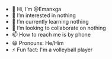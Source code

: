 - 👋 Hi, I’m @Emanxga
- 👀 I’m interested in nothing
- 🌱 I’m currently learning nothing
- 💞️ I’m looking to collaborate on nothing
- 📫 How to reach me is by phone
- 😄 Pronouns: He/Him
- ⚡ Fun fact: I'm a volleyball player

<!---
Emanxga/Emanxga is a ✨ special ✨ repository because its `README.md` (this file) appears on your GitHub profile.
You can click the Preview link to take a look at your changes.
--->
